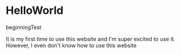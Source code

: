 # HelloWorld
beginningTest

It is my first time to use this website and I'm super excited to use it.
However, I even don't know how to use this website
